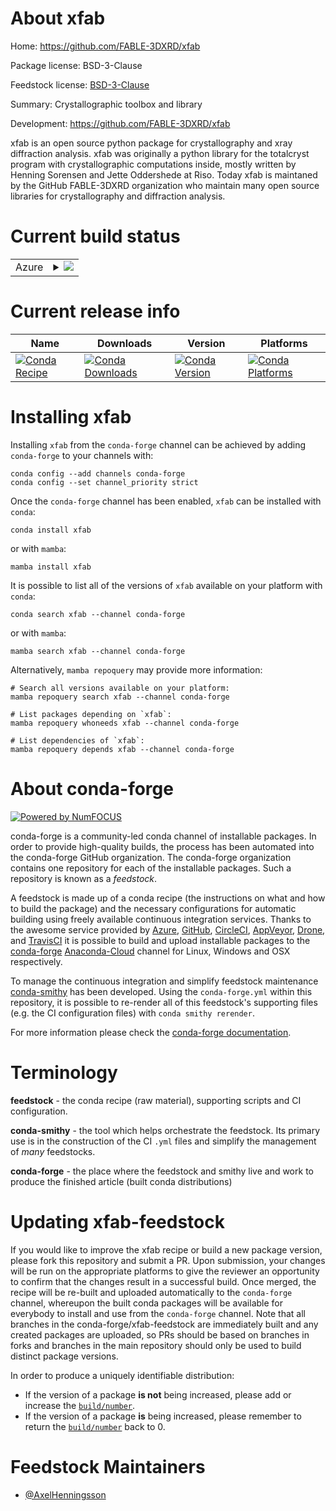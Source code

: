 About xfab
==========

Home: https://github.com/FABLE-3DXRD/xfab

Package license: BSD-3-Clause

Feedstock license: [BSD-3-Clause](https://github.com/conda-forge/xfab-feedstock/blob/main/LICENSE.txt)

Summary: Crystallographic toolbox and library

Development: https://github.com/FABLE-3DXRD/xfab

xfab is an open source python package for crystallography and xray
diffraction analysis. xfab was originally a python library for
the totalcryst program with crystallographic computations inside,
mostly written by Henning Sorensen and Jette Oddershede at Riso.
Today xfab is maintaned by the GitHub FABLE-3DXRD organization who
maintain many open source libraries for crystallography and diffraction
analysis.


Current build status
====================


<table>
    
  <tr>
    <td>Azure</td>
    <td>
      <details>
        <summary>
          <a href="https://dev.azure.com/conda-forge/feedstock-builds/_build/latest?definitionId=15315&branchName=main">
            <img src="https://dev.azure.com/conda-forge/feedstock-builds/_apis/build/status/xfab-feedstock?branchName=main">
          </a>
        </summary>
        <table>
          <thead><tr><th>Variant</th><th>Status</th></tr></thead>
          <tbody><tr>
              <td>linux_64_python3.10.____cpython</td>
              <td>
                <a href="https://dev.azure.com/conda-forge/feedstock-builds/_build/latest?definitionId=15315&branchName=main">
                  <img src="https://dev.azure.com/conda-forge/feedstock-builds/_apis/build/status/xfab-feedstock?branchName=main&jobName=linux&configuration=linux_64_python3.10.____cpython" alt="variant">
                </a>
              </td>
            </tr><tr>
              <td>linux_64_python3.11.____cpython</td>
              <td>
                <a href="https://dev.azure.com/conda-forge/feedstock-builds/_build/latest?definitionId=15315&branchName=main">
                  <img src="https://dev.azure.com/conda-forge/feedstock-builds/_apis/build/status/xfab-feedstock?branchName=main&jobName=linux&configuration=linux_64_python3.11.____cpython" alt="variant">
                </a>
              </td>
            </tr><tr>
              <td>linux_64_python3.8.____73_pypy</td>
              <td>
                <a href="https://dev.azure.com/conda-forge/feedstock-builds/_build/latest?definitionId=15315&branchName=main">
                  <img src="https://dev.azure.com/conda-forge/feedstock-builds/_apis/build/status/xfab-feedstock?branchName=main&jobName=linux&configuration=linux_64_python3.8.____73_pypy" alt="variant">
                </a>
              </td>
            </tr><tr>
              <td>linux_64_python3.8.____cpython</td>
              <td>
                <a href="https://dev.azure.com/conda-forge/feedstock-builds/_build/latest?definitionId=15315&branchName=main">
                  <img src="https://dev.azure.com/conda-forge/feedstock-builds/_apis/build/status/xfab-feedstock?branchName=main&jobName=linux&configuration=linux_64_python3.8.____cpython" alt="variant">
                </a>
              </td>
            </tr><tr>
              <td>linux_64_python3.9.____73_pypy</td>
              <td>
                <a href="https://dev.azure.com/conda-forge/feedstock-builds/_build/latest?definitionId=15315&branchName=main">
                  <img src="https://dev.azure.com/conda-forge/feedstock-builds/_apis/build/status/xfab-feedstock?branchName=main&jobName=linux&configuration=linux_64_python3.9.____73_pypy" alt="variant">
                </a>
              </td>
            </tr><tr>
              <td>linux_64_python3.9.____cpython</td>
              <td>
                <a href="https://dev.azure.com/conda-forge/feedstock-builds/_build/latest?definitionId=15315&branchName=main">
                  <img src="https://dev.azure.com/conda-forge/feedstock-builds/_apis/build/status/xfab-feedstock?branchName=main&jobName=linux&configuration=linux_64_python3.9.____cpython" alt="variant">
                </a>
              </td>
            </tr><tr>
              <td>osx_64_python3.10.____cpython</td>
              <td>
                <a href="https://dev.azure.com/conda-forge/feedstock-builds/_build/latest?definitionId=15315&branchName=main">
                  <img src="https://dev.azure.com/conda-forge/feedstock-builds/_apis/build/status/xfab-feedstock?branchName=main&jobName=osx&configuration=osx_64_python3.10.____cpython" alt="variant">
                </a>
              </td>
            </tr><tr>
              <td>osx_64_python3.11.____cpython</td>
              <td>
                <a href="https://dev.azure.com/conda-forge/feedstock-builds/_build/latest?definitionId=15315&branchName=main">
                  <img src="https://dev.azure.com/conda-forge/feedstock-builds/_apis/build/status/xfab-feedstock?branchName=main&jobName=osx&configuration=osx_64_python3.11.____cpython" alt="variant">
                </a>
              </td>
            </tr><tr>
              <td>osx_64_python3.8.____73_pypy</td>
              <td>
                <a href="https://dev.azure.com/conda-forge/feedstock-builds/_build/latest?definitionId=15315&branchName=main">
                  <img src="https://dev.azure.com/conda-forge/feedstock-builds/_apis/build/status/xfab-feedstock?branchName=main&jobName=osx&configuration=osx_64_python3.8.____73_pypy" alt="variant">
                </a>
              </td>
            </tr><tr>
              <td>osx_64_python3.8.____cpython</td>
              <td>
                <a href="https://dev.azure.com/conda-forge/feedstock-builds/_build/latest?definitionId=15315&branchName=main">
                  <img src="https://dev.azure.com/conda-forge/feedstock-builds/_apis/build/status/xfab-feedstock?branchName=main&jobName=osx&configuration=osx_64_python3.8.____cpython" alt="variant">
                </a>
              </td>
            </tr><tr>
              <td>osx_64_python3.9.____73_pypy</td>
              <td>
                <a href="https://dev.azure.com/conda-forge/feedstock-builds/_build/latest?definitionId=15315&branchName=main">
                  <img src="https://dev.azure.com/conda-forge/feedstock-builds/_apis/build/status/xfab-feedstock?branchName=main&jobName=osx&configuration=osx_64_python3.9.____73_pypy" alt="variant">
                </a>
              </td>
            </tr><tr>
              <td>osx_64_python3.9.____cpython</td>
              <td>
                <a href="https://dev.azure.com/conda-forge/feedstock-builds/_build/latest?definitionId=15315&branchName=main">
                  <img src="https://dev.azure.com/conda-forge/feedstock-builds/_apis/build/status/xfab-feedstock?branchName=main&jobName=osx&configuration=osx_64_python3.9.____cpython" alt="variant">
                </a>
              </td>
            </tr><tr>
              <td>win_64_python3.10.____cpython</td>
              <td>
                <a href="https://dev.azure.com/conda-forge/feedstock-builds/_build/latest?definitionId=15315&branchName=main">
                  <img src="https://dev.azure.com/conda-forge/feedstock-builds/_apis/build/status/xfab-feedstock?branchName=main&jobName=win&configuration=win_64_python3.10.____cpython" alt="variant">
                </a>
              </td>
            </tr><tr>
              <td>win_64_python3.11.____cpython</td>
              <td>
                <a href="https://dev.azure.com/conda-forge/feedstock-builds/_build/latest?definitionId=15315&branchName=main">
                  <img src="https://dev.azure.com/conda-forge/feedstock-builds/_apis/build/status/xfab-feedstock?branchName=main&jobName=win&configuration=win_64_python3.11.____cpython" alt="variant">
                </a>
              </td>
            </tr><tr>
              <td>win_64_python3.8.____73_pypy</td>
              <td>
                <a href="https://dev.azure.com/conda-forge/feedstock-builds/_build/latest?definitionId=15315&branchName=main">
                  <img src="https://dev.azure.com/conda-forge/feedstock-builds/_apis/build/status/xfab-feedstock?branchName=main&jobName=win&configuration=win_64_python3.8.____73_pypy" alt="variant">
                </a>
              </td>
            </tr><tr>
              <td>win_64_python3.8.____cpython</td>
              <td>
                <a href="https://dev.azure.com/conda-forge/feedstock-builds/_build/latest?definitionId=15315&branchName=main">
                  <img src="https://dev.azure.com/conda-forge/feedstock-builds/_apis/build/status/xfab-feedstock?branchName=main&jobName=win&configuration=win_64_python3.8.____cpython" alt="variant">
                </a>
              </td>
            </tr><tr>
              <td>win_64_python3.9.____73_pypy</td>
              <td>
                <a href="https://dev.azure.com/conda-forge/feedstock-builds/_build/latest?definitionId=15315&branchName=main">
                  <img src="https://dev.azure.com/conda-forge/feedstock-builds/_apis/build/status/xfab-feedstock?branchName=main&jobName=win&configuration=win_64_python3.9.____73_pypy" alt="variant">
                </a>
              </td>
            </tr><tr>
              <td>win_64_python3.9.____cpython</td>
              <td>
                <a href="https://dev.azure.com/conda-forge/feedstock-builds/_build/latest?definitionId=15315&branchName=main">
                  <img src="https://dev.azure.com/conda-forge/feedstock-builds/_apis/build/status/xfab-feedstock?branchName=main&jobName=win&configuration=win_64_python3.9.____cpython" alt="variant">
                </a>
              </td>
            </tr>
          </tbody>
        </table>
      </details>
    </td>
  </tr>
</table>

Current release info
====================

| Name | Downloads | Version | Platforms |
| --- | --- | --- | --- |
| [![Conda Recipe](https://img.shields.io/badge/recipe-xfab-green.svg)](https://anaconda.org/conda-forge/xfab) | [![Conda Downloads](https://img.shields.io/conda/dn/conda-forge/xfab.svg)](https://anaconda.org/conda-forge/xfab) | [![Conda Version](https://img.shields.io/conda/vn/conda-forge/xfab.svg)](https://anaconda.org/conda-forge/xfab) | [![Conda Platforms](https://img.shields.io/conda/pn/conda-forge/xfab.svg)](https://anaconda.org/conda-forge/xfab) |

Installing xfab
===============

Installing `xfab` from the `conda-forge` channel can be achieved by adding `conda-forge` to your channels with:

```
conda config --add channels conda-forge
conda config --set channel_priority strict
```

Once the `conda-forge` channel has been enabled, `xfab` can be installed with `conda`:

```
conda install xfab
```

or with `mamba`:

```
mamba install xfab
```

It is possible to list all of the versions of `xfab` available on your platform with `conda`:

```
conda search xfab --channel conda-forge
```

or with `mamba`:

```
mamba search xfab --channel conda-forge
```

Alternatively, `mamba repoquery` may provide more information:

```
# Search all versions available on your platform:
mamba repoquery search xfab --channel conda-forge

# List packages depending on `xfab`:
mamba repoquery whoneeds xfab --channel conda-forge

# List dependencies of `xfab`:
mamba repoquery depends xfab --channel conda-forge
```


About conda-forge
=================

[![Powered by
NumFOCUS](https://img.shields.io/badge/powered%20by-NumFOCUS-orange.svg?style=flat&colorA=E1523D&colorB=007D8A)](https://numfocus.org)

conda-forge is a community-led conda channel of installable packages.
In order to provide high-quality builds, the process has been automated into the
conda-forge GitHub organization. The conda-forge organization contains one repository
for each of the installable packages. Such a repository is known as a *feedstock*.

A feedstock is made up of a conda recipe (the instructions on what and how to build
the package) and the necessary configurations for automatic building using freely
available continuous integration services. Thanks to the awesome service provided by
[Azure](https://azure.microsoft.com/en-us/services/devops/), [GitHub](https://github.com/),
[CircleCI](https://circleci.com/), [AppVeyor](https://www.appveyor.com/),
[Drone](https://cloud.drone.io/welcome), and [TravisCI](https://travis-ci.com/)
it is possible to build and upload installable packages to the
[conda-forge](https://anaconda.org/conda-forge) [Anaconda-Cloud](https://anaconda.org/)
channel for Linux, Windows and OSX respectively.

To manage the continuous integration and simplify feedstock maintenance
[conda-smithy](https://github.com/conda-forge/conda-smithy) has been developed.
Using the ``conda-forge.yml`` within this repository, it is possible to re-render all of
this feedstock's supporting files (e.g. the CI configuration files) with ``conda smithy rerender``.

For more information please check the [conda-forge documentation](https://conda-forge.org/docs/).

Terminology
===========

**feedstock** - the conda recipe (raw material), supporting scripts and CI configuration.

**conda-smithy** - the tool which helps orchestrate the feedstock.
                   Its primary use is in the construction of the CI ``.yml`` files
                   and simplify the management of *many* feedstocks.

**conda-forge** - the place where the feedstock and smithy live and work to
                  produce the finished article (built conda distributions)


Updating xfab-feedstock
=======================

If you would like to improve the xfab recipe or build a new
package version, please fork this repository and submit a PR. Upon submission,
your changes will be run on the appropriate platforms to give the reviewer an
opportunity to confirm that the changes result in a successful build. Once
merged, the recipe will be re-built and uploaded automatically to the
`conda-forge` channel, whereupon the built conda packages will be available for
everybody to install and use from the `conda-forge` channel.
Note that all branches in the conda-forge/xfab-feedstock are
immediately built and any created packages are uploaded, so PRs should be based
on branches in forks and branches in the main repository should only be used to
build distinct package versions.

In order to produce a uniquely identifiable distribution:
 * If the version of a package **is not** being increased, please add or increase
   the [``build/number``](https://docs.conda.io/projects/conda-build/en/latest/resources/define-metadata.html#build-number-and-string).
 * If the version of a package **is** being increased, please remember to return
   the [``build/number``](https://docs.conda.io/projects/conda-build/en/latest/resources/define-metadata.html#build-number-and-string)
   back to 0.

Feedstock Maintainers
=====================

* [@AxelHenningsson](https://github.com/AxelHenningsson/)

